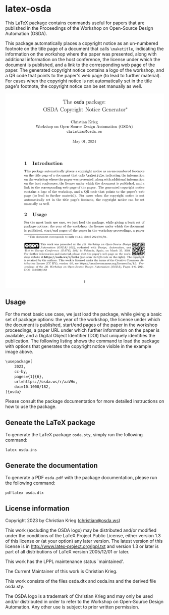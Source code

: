 # latex-osda

This LaTeX package contains commands useful for papers that are published in the
Proceedings of the Workshop on Open-Source Design Automation (OSDA).

This package automatically places a copyright notice as an un-numbered
footnote on the title page of a document that calls ``\maketitle``, indicating
the information on the workshop where the paper was presented, along with
additional information on the host conference, the license under which the
document is published, and a link to the corresponding web page of the paper.
The generated copyright notice contains a logo of the workshop, and a QR code
that points to the paper's web page (to lead to further material). For cases
when the copyright notice is not automatically set in the title page's
footnote, the copyright notice can be set manually as well.

![An example that shows the footnote on the title page](example.png)

## Usage

For the most basic use case, we just load the package, while giving a basic
set of package options: the year of the workshop, the license under which the
document is published, start/end pages of the paper in the workshop
proceedings, a paper URL under which further information on the paper is
available, and a Digital Object Identifier (DOI) that uniquely identifies the
publication. The following listing shows the command to load the package
with options that generates the copyright notice visible in the example image
above.

```
\usepackage[
    2023,
    cc-by,
    pages={1}{6},
    url=https://osda.ws/r/aaVHo,
    doi=10.1000/182,
]{osda}
```

Please consult the package documentation for more detailed instructions on how
to use the package.


## Geneate the LaTeX package

To generate the LaTeX package ``osda.sty``, simply run the following command:

```
latex osda.ins
```

## Generate the documentation

To generate a PDF ``osda.pdf`` with the package documentation, please run the following
command:

```
pdflatex osda.dtx
```

## License information

Copyright 2023 by Christian Krieg (christian@osda.ws)

This work (excluding the OSDA logo) may be distributed and/or modified under the
conditions of the LaTeX Project Public License, either version 1.3 of this
license or (at your option) any later version.  The latest version of this
license is in http://www.latex-project.org/lppl.txt and version 1.3 or later is
part of all distributions of LaTeX version 2005/12/01 or later.

This work has the LPPL maintenance status `maintained'.

The Current Maintainer of this work is Christian Krieg.

This work consists of the files osda.dtx and osda.ins and the derived file
osda.sty.

The OSDA logo is a trademark of Christian Krieg and may only be used and/or
distributed in order to refer to the Workshop on Open-Source Design Automation.
Any other use is subject to prior written permission.

